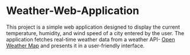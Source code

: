 # Weather-Web-Application

This project is a simple web application designed to display the current temperature, humidity, and wind speed of a city entered by the user. The application fetches real-time weather data from a weather API- [Open Weather Map](https://openweathermap.org/) and presents it in a user-friendly interface.
